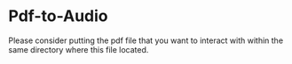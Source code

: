 # Pdf-to-Audio
Please consider putting the pdf file that you want to interact with within the same directory where this file located.
